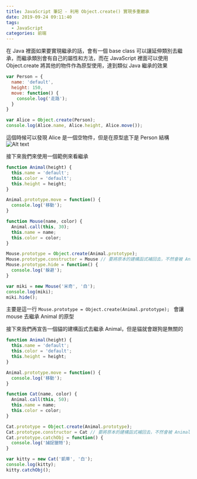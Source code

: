 ```yaml
---
title: JavaScript 筆記 - 利用 Object.create() 實現多重繼承
date: 2019-09-24 09:11:40
tags: 
  - JavaScript
categories: 前端
---
```


在 Java 裡面如果要實現繼承的話，會有一個 base class 可以讓延伸類別去繼承，而繼承類別會有自己的屬性和方法，而在 JavaScript 裡面可以使用 Object.create 將其他的物件作為原型使用，達到類似 Java 繼承的效果

``` JavaScript
var Person = {
  name: 'default',
  height: 150,
  move: function() {
    console.log('走路');
  }
}

var Alice = Object.create(Person);
console.log(Alice.name, Alice.height, Alice.move());
```
這個時候可以發現 Alice 是一個空物件，但是在原型底下是 Person 結構
![Alt text](https://firebasestorage.googleapis.com/v0/b/it-blog-a274d.appspot.com/o/Object.create.PNG?alt=media&token=4df91cb3-9a31-42fc-a24f-e04fb2c649a0)

接下來我們來使用一個範例來看繼承

``` JavaScript
function Animal(height) {
  this.name = 'default';
  this.color = 'default';
  this.height = height;
}

Animal.prototype.move = function() {
  console.log('移動');
}

function Mouse(name, color) {
  Animal.call(this, 30);
  this.name = name;
  this.color = color;
}

Mouse.prototype = Object.create(Animal.prototype);
Mouse.prototype.constructor = Mouse // 要將原本的建構函式補回去，不然會被 Animal 取代
Mouse.prototype.hide = function() {
  console.log('躲避');
}

var miki = new Mouse('米奇', '白');
console.log(miki);
miki.hide();
```

主要是這一行 `Mouse.prototype = Object.create(Animal.prototype);
` 會讓 mouse 去繼承 Animal 的原型

接下來我們再宣告一個貓的建構函式去繼承 Animal，但是貓就會跟狗是無關的

``` JavaScript
function Animal(height) {
  this.name = 'default';
  this.color = 'default';
  this.height = height;
}

Animal.prototype.move = function() {
  console.log('移動');
}

function Cat(name, color) {
  Animal.call(this, 50);
  this.name = name;
  this.color = color;
}

Cat.prototype = Object.create(Animal.prototype);
Cat.prototype.constructor = Cat // 要將原本的建構函式補回去，不然會被 Animal 取代
Cat.prototype.catchObj = function() {
  console.log('捕捉獵物');
}

var kitty = new Cat('凱蒂', '白');
console.log(kitty);
kitty.catchObj();
```
